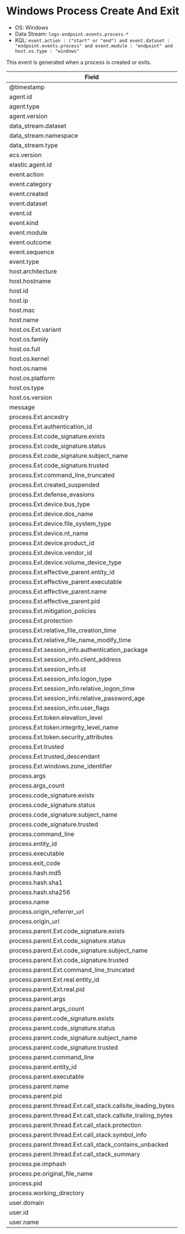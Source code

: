 # Windows Process Create And Exit

- OS: Windows
- Data Stream: `logs-endpoint.events.process-*`
- KQL: `event.action : ("start" or "end") and event.dataset : "endpoint.events.process" and event.module : "endpoint" and host.os.type : "windows"`

This event is generated when a process is created or exits.


| Field |
|---|
| @timestamp |
| agent.id |
| agent.type |
| agent.version |
| data_stream.dataset |
| data_stream.namespace |
| data_stream.type |
| ecs.version |
| elastic.agent.id |
| event.action |
| event.category |
| event.created |
| event.dataset |
| event.id |
| event.kind |
| event.module |
| event.outcome |
| event.sequence |
| event.type |
| host.architecture |
| host.hostname |
| host.id |
| host.ip |
| host.mac |
| host.name |
| host.os.Ext.variant |
| host.os.family |
| host.os.full |
| host.os.kernel |
| host.os.name |
| host.os.platform |
| host.os.type |
| host.os.version |
| message |
| process.Ext.ancestry |
| process.Ext.authentication_id |
| process.Ext.code_signature.exists |
| process.Ext.code_signature.status |
| process.Ext.code_signature.subject_name |
| process.Ext.code_signature.trusted |
| process.Ext.command_line_truncated |
| process.Ext.created_suspended |
| process.Ext.defense_evasions |
| process.Ext.device.bus_type |
| process.Ext.device.dos_name |
| process.Ext.device.file_system_type |
| process.Ext.device.nt_name |
| process.Ext.device.product_id |
| process.Ext.device.vendor_id |
| process.Ext.device.volume_device_type |
| process.Ext.effective_parent.entity_id |
| process.Ext.effective_parent.executable |
| process.Ext.effective_parent.name |
| process.Ext.effective_parent.pid |
| process.Ext.mitigation_policies |
| process.Ext.protection |
| process.Ext.relative_file_creation_time |
| process.Ext.relative_file_name_modify_time |
| process.Ext.session_info.authentication_package |
| process.Ext.session_info.client_address |
| process.Ext.session_info.id |
| process.Ext.session_info.logon_type |
| process.Ext.session_info.relative_logon_time |
| process.Ext.session_info.relative_password_age |
| process.Ext.session_info.user_flags |
| process.Ext.token.elevation_level |
| process.Ext.token.integrity_level_name |
| process.Ext.token.security_attributes |
| process.Ext.trusted |
| process.Ext.trusted_descendant |
| process.Ext.windows.zone_identifier |
| process.args |
| process.args_count |
| process.code_signature.exists |
| process.code_signature.status |
| process.code_signature.subject_name |
| process.code_signature.trusted |
| process.command_line |
| process.entity_id |
| process.executable |
| process.exit_code |
| process.hash.md5 |
| process.hash.sha1 |
| process.hash.sha256 |
| process.name |
| process.origin_referrer_url |
| process.origin_url |
| process.parent.Ext.code_signature.exists |
| process.parent.Ext.code_signature.status |
| process.parent.Ext.code_signature.subject_name |
| process.parent.Ext.code_signature.trusted |
| process.parent.Ext.command_line_truncated |
| process.parent.Ext.real.entity_id |
| process.parent.Ext.real.pid |
| process.parent.args |
| process.parent.args_count |
| process.parent.code_signature.exists |
| process.parent.code_signature.status |
| process.parent.code_signature.subject_name |
| process.parent.code_signature.trusted |
| process.parent.command_line |
| process.parent.entity_id |
| process.parent.executable |
| process.parent.name |
| process.parent.pid |
| process.parent.thread.Ext.call_stack.callsite_leading_bytes |
| process.parent.thread.Ext.call_stack.callsite_trailing_bytes |
| process.parent.thread.Ext.call_stack.protection |
| process.parent.thread.Ext.call_stack.symbol_info |
| process.parent.thread.Ext.call_stack_contains_unbacked |
| process.parent.thread.Ext.call_stack_summary |
| process.pe.imphash |
| process.pe.original_file_name |
| process.pid |
| process.working_directory |
| user.domain |
| user.id |
| user.name |

